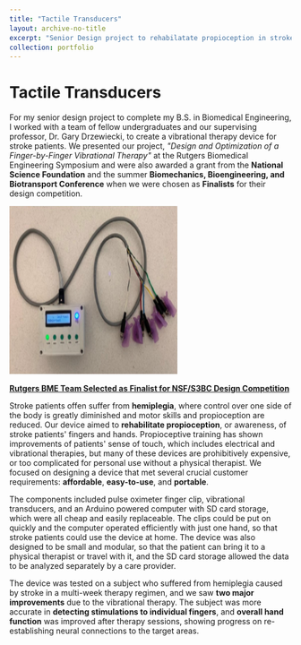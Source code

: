 ```yaml
---
title: "Tactile Transducers"
layout: archive-no-title
excerpt: "Senior Design project to rehabilatate propioception in stroke patients <br><img src='/images/fingerbyfinger.png'/><br>"
collection: portfolio
---
```


# Tactile Transducers

For my senior design project to complete my B.S. in Biomedical Engineering, I worked with a team of fellow undergraduates and our supervising professor, Dr. Gary Drzewiecki, to create a vibrational therapy device for stroke patients. We presented our project, *"Design and Optimization of a Finger-by-Finger Vibrational Therapy"* at the Rutgers Biomedical Engineering Symposium and were also awarded a grant from the **National Science Foundation** and the summer **Biomechanics, Bioengineering, and Biotransport Conference** when we were chosen as **Finalists** for their design competition. 

<img src="/images/fingerbyfinger.png" width="300" height="300"/> 

[**Rutgers BME Team Selected as Finalist for NSF/S3BC Design Competition**](https://bme.rutgers.edu/news/rutgers-bme-team-selected-finalist-sb3cnsf-undergraduate-student-design-competition)

Stroke patients offen suffer from **hemiplegia**, where control over one side of the body is greatly diminished and motor skills and propioception are reduced. Our device aimed to **rehabilitate propioception**, or awareness, of stroke patients' fingers and hands. Propioceptive training has shown improvements of patients' sense of touch, which includes electrical and vibrational therapies, but many of these devices are prohibitively expensive, or too complicated for personal use without a physical therapist. We focused on designing a device that met several crucial customer requirements: **affordable**, **easy-to-use**, and **portable**. 

The components included pulse oximeter finger clip, vibrational transducers, and an Arduino powered computer with SD card storage, which were all cheap and easily replaceable. The clips could be put on quickly and the computer operated efficiently with just one hand, so that stroke patients could use the device at home. The device was also designed to be small and modular, so that the patient can bring it to a physical therapist or travel with it, and the SD card storage allowed the data to be analyzed separately by a care provider. 

The device was tested on a subject who suffered from hemiplegia caused by stroke in a multi-week therapy regimen, and we saw **two major improvements** due to the vibrational therapy. The subject was more accurate in **detecting stimulations to individual fingers**, and **overall hand function** was improved after therapy sessions, showing progress on re-establishing neural connections to the target areas. 

